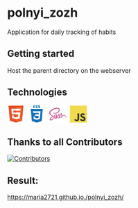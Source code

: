 # polnyi_zozh

<p>Application for daily tracking of habits</p>

## Getting started

<p>Host the parent directory on the webserver</p>

## Technologies

<div>
<img src="https://github.com/devicons/devicon/blob/master/icons/html5/html5-original.svg" title="HTML5" alt="HTML" width="40" height="40"/>&nbsp;
<img src="https://github.com/devicons/devicon/blob/master/icons/css3/css3-plain-wordmark.svg" title="CSS3" alt="CSS" width="40" height="40"/>&nbsp;
<img src="https://github.com/devicons/devicon/blob/master/icons/sass/sass-original.svg" title="SASS" alt="SASS" width="40" height="40"/>&nbsp;
<img src="https://github.com/devicons/devicon/blob/master/icons/javascript/javascript-original.svg" title="JavaScript" alt="JavaScript" width="40" height="40"/>
</div>

## Thanks to all Contributors

[![Contributors](https://contrib.rocks/image?repo=iradavydova/polnyi_zozh)](https://github.com/iradavydova/polnyi_zozh/graphs/contributors)

## Result:

https://maria2721.github.io./polnyi_zozh/
